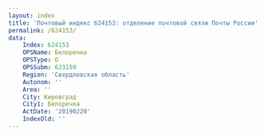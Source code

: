 ```yaml
---
layout: index
title: 'Почтовый индекс 624153: отделение почтовой связи Почты России'
permalink: /624153/
data:
    Index: 624153
    OPSName: Белоречка
    OPSType: О
    OPSSubm: 623159
    Region: 'Свердловская область'
    Autonom: ''
    Area: ''
    City: Кировград
    City1: Белоречка
    ActDate: '20190220'
    IndexOld: ''
---
```

